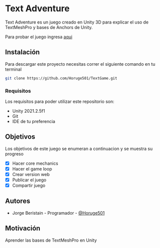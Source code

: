 # Text Adventure

Text Adventure es un juego creado en Unity 3D para explicar el uso de TextMeshPro y bases de Anchors de Unity.

Para probar el juego ingresa [aqui](https://horuge.itch.io/text-story?secret=YlmpTBUzstwIwSZ0Nk3Y6qdApA)

## Instalación

Para descargar este proyecto necesitas correr el siguiente comando en tu terminal

```bash
git clone https://github.com/Horuge501/TextGame.git
```

### Requisitos

Los requisitos para poder utilizar este repositorio son:

* Unity 2021.2.5f1
* Git
* IDE de tu preferencia

## Objetivos

Los objetivos de este juego se enumeran a continuacion y se muestra su progreso

- [x] Hacer core mechanics
- [x] Hacer el game loop
- [x] Crear version web
- [x] Publicar el juego
- [x] Compartir juego

## Autores

* Jorge Beristain - Programador - [@Horuge501](https://github.com/Horuge501)

## Motivación

Aprender las bases de TextMeshPro en Unity
